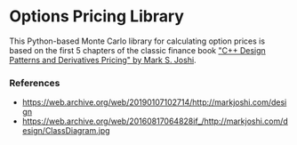 # Options Pricing Library

This Python-based Monte Carlo library for calculating option prices is based on the first 5 chapters of the classic finance book ["C++ Design Patterns and Derivatives Pricing" by Mark S. Joshi][1].

### References

* https://web.archive.org/web/20190107102714/http://markjoshi.com/design
* https://web.archive.org/web/20160817064828if_/http://markjoshi.com/design/ClassDiagram.jpg

[1]: https://www.amazon.com/Patterns-Derivatives-Pricing-Mathematics-Finance/dp/0521721628
